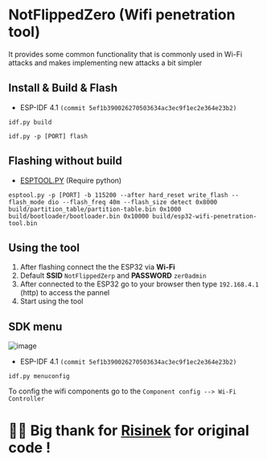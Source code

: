 # NotFlippedZero (Wifi penetration tool)
It provides some common functionality that is commonly used in Wi-Fi attacks and makes implementing new attacks a bit simpler

## Install & Build & Flash
- ESP-IDF 4.1 `(commit 5ef1b390026270503634ac3ec9f1ec2e364e23b2)`
```
idf.py build
```
```
idf.py -p [PORT] flash
```

## Flashing without build
- [ESPTOOL.PY](https://github.com/espressif/esptool) (Require python)
```
esptool.py -p [PORT] -b 115200 --after hard_reset write_flash --flash_mode dio --flash_freq 40m --flash_size detect 0x8000 build/partition_table/partition-table.bin 0x1000 build/bootloader/bootloader.bin 0x10000 build/esp32-wifi-penetration-tool.bin
```

## Using the tool
1. After flashing connect the the ESP32 via **Wi-Fi**
2. Default **SSID** `NotFlippedZerp` and **PASSWORD** `zer0admin`
3. After connected to the ESP32 go to your browser then type `192.168.4.1` (http) to access the pannel
4. Start using the tool

## SDK menu
![image](https://github.com/user-attachments/assets/866e000c-3118-4be7-9e5e-600d89079d83)
- ESP-IDF 4.1 `(commit 5ef1b390026270503634ac3ec9f1ec2e364e23b2)`
```
idf.py menuconfig
```
To config the wifi components go to the `Component config --> Wi-Fi Controller`

# 🙏🏻 Big thank for [Risinek](https://github.com/risinek/esp32-wifi-penetration-tool) for original code !
